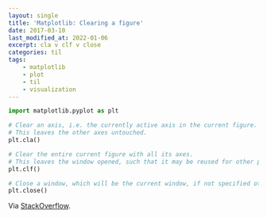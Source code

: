 ```yaml
---
layout: single
title: 'Matplotlib: Clearing a figure'
date: 2017-03-10
last_modified_at: 2022-01-06
excerpt: cla v clf v close
categories: til
tags:
    - matplotlib
    - plot
    - til
    - visualization
---
```


```python
import matplotlib.pyplot as plt

# Clear an axis, i.e. the currently active axis in the current figure.
# This leaves the other axes untouched.
plt.cla()

# Clear the entire current figure with all its axes.
# This leaves the window opened, such that it may be reused for other plots.
plt.clf()

# Close a window, which will be the current window, if not specified otherwise.
plt.close()
```

Via [StackOverflow](http://stackoverflow.com/a/8228808/1257318).

